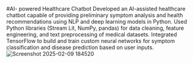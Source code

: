 #AI- powered Healthcare Chatbot
Developed an AI-assisted healthcare chatbot capable of providing preliminary symptom analysis and
health recommendations using NLP and deep learning models in Python.
Used Python libraries (Stream Lit, NumPy, pandas) for data cleaning, feature engineering, and text
preprocessing of medical datasets.
Integrated TensorFlow to build and train custom neural networks for symptom classification and disease
prediction based on user inputs.
![Screenshot 2025-02-09 184520](https://github.com/user-attachments/assets/1237ae5a-c194-4081-b7a5-341668e7781f)
